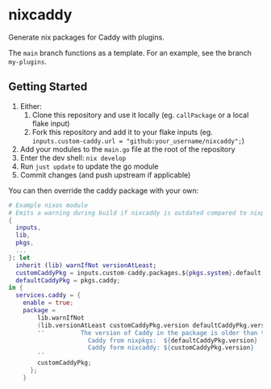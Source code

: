 # nixcaddy
Generate nix packages for Caddy with plugins.

The `main` branch functions as a template. For an example, see the branch `my-plugins`.
## Getting Started
1. Either:
    1. Clone this repository and use it locally (eg. `callPackage` or a local flake input)
    2. Fork this repository and add it to your flake inputs (eg. `inputs.custom-caddy.url = "github:your_username/nixcaddy";`)
2. Add your modules to the `main.go` file at the root of the repository
3. Enter the dev shell: `nix develop`
4. Run `just update` to update the go module
5. Commit changes (and push upstream if applicable)

You can then override the caddy package with your own:
```nix
# Example nixos module
# Emits a warning during build if nixcaddy is outdated compared to nixpkgs' caddy
{
  inputs,
  lib,
  pkgs,
  ...
}: let
  inherit (lib) warnIfNot versionAtLeast;
  customCaddyPkg = inputs.custom-caddy.packages.${pkgs.system}.default;
  defaultCaddyPkg = pkgs.caddy;
in {
  services.caddy = {
    enable = true;
    package =   
        lib.warnIfNot
        (lib.versionAtLeast customCaddyPkg.version defaultCaddyPkg.version)
        ''          The version of Caddy in the package is older than the version in your version of nixpkgs
                      Caddy from nixpkgs:  ${defaultCaddyPkg.version}
                      Caddy form nixcaddy: ${customCaddyPkg.version}
        ''
        customCaddyPkg;
      };
    }
```
